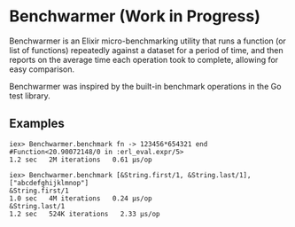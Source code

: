 Benchwarmer (Work in Progress)
===========

Benchwarmer is an Elixir micro-benchmarking utility that runs a function (or list of functions) repeatedly against a dataset for a period of time, and then reports on the average time each operation took to complete, allowing for easy comparison.

Benchwarmer was inspired by the built-in benchmark operations in the Go test library.


## Examples

    iex> Benchwarmer.benchmark fn -> 123456*654321 end
    #Function<20.90072148/0 in :erl_eval.expr/5>
    1.2 sec   2M iterations   0.61 μs/op

    iex> Benchwarmer.benchmark [&String.first/1, &String.last/1], ["abcdefghijklmnop"]
    &String.first/1
    1.0 sec   4M iterations   0.24 μs/op
    &String.last/1
    1.2 sec   524K iterations   2.33 μs/op
